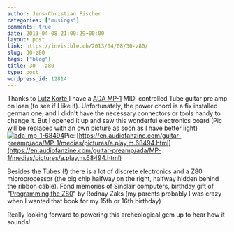 ```yaml
---
author: Jens-Christian Fischer
categories: ["musings"]
comments: true
date: 2013-04-08 21:00:29+00:00
layout: post
link: https://invisible.ch/2013/04/08/30-z80/
slug: 30-z80
tags: ["blog"]
title: 30 - z80
type: post
wordpress_id: 12814
---
```


Thanks to [Lutz Korte ](https://twitter.com/lutz)I have a [ADA MP-1](https://en.audiofanzine.com/guitar-preamp/ada/MP-1/user_reviews/) MIDI controlled Tube guitar pre amp on loan (to see if I like it). Unfortunately, the power chord is a fix installed german one, and I didn't have the necessary connectors or tools handy to change it. But I opened it up and saw this wonderful electronics board (Pic will be replaced with an own picture as soon as I have better light)
[![ada-mp-1-68494](/wp-content/uploads/2013/04/ada-mp-1-68494-300x225.jpg)](/wp-content/uploads/2013/04/ada-mp-1-68494.jpg)Pic: [https://en.audiofanzine.com/guitar-preamp/ada/MP-1/medias/pictures/a.play,m.68494.html](https://en.audiofanzine.com/guitar-preamp/ada/MP-1/medias/pictures/a.play,m.68494.html)

Besides the Tubes (!) there is a lot of discrete electronics and a Z80 microprocessor (the big chip halfway on the right, halfway hidden behind the ribbon cable). Fond memories of Sinclair computers, birthday gift of "[Programming the Z80](https://en.wikipedia.org/wiki/Programming_the_Z80)" by Rodnay Zaks (my parents probably I was crazy when I wanted that book for my 15th or 16th birthday)

Really looking forward to powering this archeological gem up to hear how it sounds!



